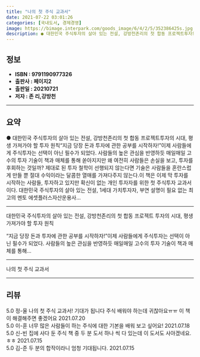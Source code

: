 ```yaml
---
title: "나의 첫 주식 교과서"
date: 2021-07-22 03:01:26
categories: [국내도서, 경제경영]
image: https://bimage.interpark.com/goods_image/6/4/2/5/352386425s.jpg
description: ● 대한민국 주식투자의 살아 있는 전설, 강방천존리의 첫 합동 프로젝트투자의 시대, 평생 가져가야 할 투자 원칙“지금 당장 돈과 투자에 관한 공부를 시작하자!”이제 사람들에게 주식투자는 선택이 아닌 필수가 되었다. 사람들의 높은 관심을 반영하듯 매일매일 고수의 투자 기술이 책과 매체를
---
```


## **정보**

- **ISBN : 9791190977326**
- **출판사 : 페이지2**
- **출판일 : 20210721**
- **저자 : 존 리,강방천**

------



## **요약**

●  대한민국 주식투자의 살아 있는 전설, 강방천존리의 첫 합동 프로젝트투자의 시대, 평생 가져가야 할 투자 원칙“지금 당장 돈과 투자에 관한 공부를 시작하자!”이제 사람들에게 주식투자는 선택이 아닌 필수가 되었다. 사람들의 높은 관심을 반영하듯 매일매일 고수의 투자 기술이 책과 매체를 통해 쏟아지지만 왜 여전히 사람들은 손실을 보고, 투자를 후회하는 것일까? 제대로 된 투자 철학이 선행되지 않는다면 기술은 사람들을 혼란스럽게 만들 뿐 절대 수익이라는 달콤한 열매를 가져다주지 않는다.이 책은 이제 막 투자를 시작하는 사람들, 투자하고 있지만 확신이 없는 개인 투자자를 위한 첫 주식투자 교과서이다. 대한민국 주식투자의 살아 있는 전설, 1세대 가치투자자, 부연 설명이 필요 없는 최고의 멘토 에셋플러스자산운용사...

------

대한민국 주식투자의 살아 있는 전설, 강방천존리의 첫 합동 프로젝트
투자의 시대, 평생 가져가야 할 투자 원칙

“지금 당장 돈과 투자에 관한 공부를 시작하자!”이제 사람들에게 주식투자는 선택이 아닌 필수가 되었다. 사람들의 높은 관심을 반영하듯 매일매일 고수의 투자 기술이 책과 매체를 통해... 

------


나의 첫 주식 교과서 

------


## **리뷰** 

5.0 정-울 나의 첫 주식 교과서! 기대가 됩니다 주식 배워야 하는데 귀찮아요ㅠㅠ 이 책이 해결해주면 좋겠어요 2021.07.20 <br/>5.0 이-훈 너무 많은 사람들이 하는 주식에 대한 기본을 배워 보고 싶어요! 2021.07.18 <br/>5.0 신-빈 집에 사다 둔 주식 책 중 두 분 도서 하나 씩 다 있는데 이 도서도 사야겠네요. ㅎㅎ 2021.07.15 <br/>5.0 김-준 두 분의 합작이라니 엄청 기대됩니다. 2021.07.15 <br/>